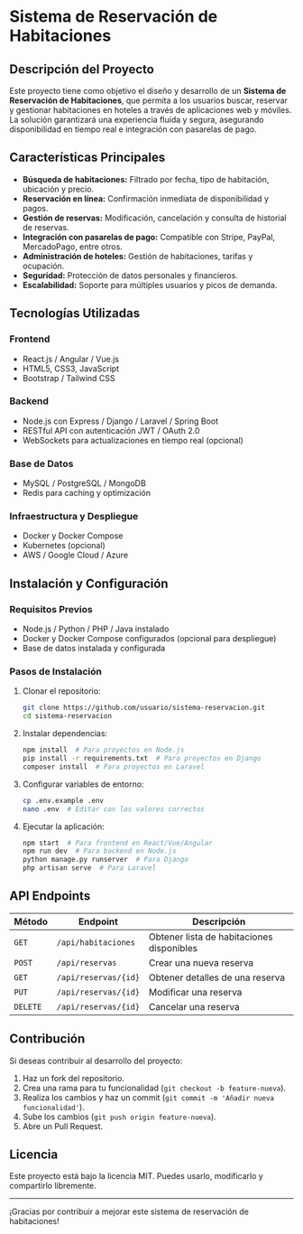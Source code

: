 # Sistema de Reservación de Habitaciones

## Descripción del Proyecto

Este proyecto tiene como objetivo el diseño y desarrollo de un **Sistema de Reservación de Habitaciones**, que permita a los usuarios buscar, reservar y gestionar habitaciones en hoteles a través de aplicaciones web y móviles. La solución garantizará una experiencia fluida y segura, asegurando disponibilidad en tiempo real e integración con pasarelas de pago.

## Características Principales

- **Búsqueda de habitaciones:** Filtrado por fecha, tipo de habitación, ubicación y precio.
- **Reservación en línea:** Confirmación inmediata de disponibilidad y pagos.
- **Gestión de reservas:** Modificación, cancelación y consulta de historial de reservas.
- **Integración con pasarelas de pago:** Compatible con Stripe, PayPal, MercadoPago, entre otros.
- **Administración de hoteles:** Gestión de habitaciones, tarifas y ocupación.
- **Seguridad:** Protección de datos personales y financieros.
- **Escalabilidad:** Soporte para múltiples usuarios y picos de demanda.

## Tecnologías Utilizadas

### **Frontend**
- React.js / Angular / Vue.js
- HTML5, CSS3, JavaScript
- Bootstrap / Tailwind CSS

### **Backend**
- Node.js con Express / Django / Laravel / Spring Boot
- RESTful API con autenticación JWT / OAuth 2.0
- WebSockets para actualizaciones en tiempo real (opcional)

### **Base de Datos**
- MySQL / PostgreSQL / MongoDB
- Redis para caching y optimización

### **Infraestructura y Despliegue**
- Docker y Docker Compose
- Kubernetes (opcional)
- AWS / Google Cloud / Azure

## Instalación y Configuración

### **Requisitos Previos**
- Node.js / Python / PHP / Java instalado
- Docker y Docker Compose configurados (opcional para despliegue)
- Base de datos instalada y configurada

### **Pasos de Instalación**
1. Clonar el repositorio:
   ```bash
   git clone https://github.com/usuario/sistema-reservacion.git
   cd sistema-reservacion
   ```
2. Instalar dependencias:
   ```bash
   npm install  # Para proyectos en Node.js
   pip install -r requirements.txt  # Para proyectos en Django
   composer install  # Para proyectos en Laravel
   ```
3. Configurar variables de entorno:
   ```bash
   cp .env.example .env
   nano .env  # Editar con los valores correctos
   ```
4. Ejecutar la aplicación:
   ```bash
   npm start  # Para frontend en React/Vue/Angular
   npm run dev  # Para backend en Node.js
   python manage.py runserver  # Para Django
   php artisan serve  # Para Laravel
   ```

## API Endpoints

| Método | Endpoint | Descripción |
|--------|---------|-------------|
| `GET` | `/api/habitaciones` | Obtener lista de habitaciones disponibles |
| `POST` | `/api/reservas` | Crear una nueva reserva |
| `GET` | `/api/reservas/{id}` | Obtener detalles de una reserva |
| `PUT` | `/api/reservas/{id}` | Modificar una reserva |
| `DELETE` | `/api/reservas/{id}` | Cancelar una reserva |

## Contribución

Si deseas contribuir al desarrollo del proyecto:
1. Haz un fork del repositorio.
2. Crea una rama para tu funcionalidad (`git checkout -b feature-nueva`).
3. Realiza los cambios y haz un commit (`git commit -m 'Añadir nueva funcionalidad'`).
4. Sube los cambios (`git push origin feature-nueva`).
5. Abre un Pull Request.

## Licencia

Este proyecto está bajo la licencia MIT. Puedes usarlo, modificarlo y compartirlo libremente.

---

¡Gracias por contribuir a mejorar este sistema de reservación de habitaciones!
